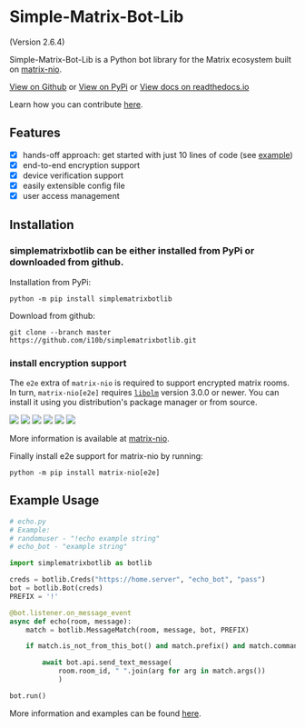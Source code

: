 # Simple-Matrix-Bot-Lib
(Version 2.6.4)

Simple-Matrix-Bot-Lib is a Python bot library for the Matrix ecosystem built on [matrix-nio](https://github.com/poljar/matrix-nio).

[View on Github](https://github.com/i10b/simplematrixbotlib) or [View on PyPi](https://pypi.org/project/simplematrixbotlib/) or
[View docs on readthedocs.io](https://simple-matrix-bot-lib.readthedocs.io/en/latest/)

Learn how you can contribute [here](CONTRIBUTING.md).

## Features

- [x] hands-off approach: get started with just 10 lines of code (see [example](#Example-Usage))
- [x] end-to-end encryption support
- [x] device verification support
- [x] easily extensible config file
- [x] user access management

## Installation

### simplematrixbotlib can be either installed from PyPi or downloaded from github.

Installation from PyPi:

```
python -m pip install simplematrixbotlib
```

Download from github:

```
git clone --branch master https://github.com/i10b/simplematrixbotlib.git
```

### install encryption support

The `e2e` extra of `matrix-nio` is required to support encrypted matrix rooms.
In turn, `matrix-nio[e2e]` requires [`libolm`](https://gitlab.matrix.org/matrix-org/olm) version 3.0.0 or newer.
You can install it using you distribution's package manager or from source.

[![](https://img.shields.io/static/v1?style=flat-square&label=Ubuntu&message=libolm-dev&color=limegreen)](https://ubuntu.pkgs.org/22.04/ubuntu-universe-amd64/libolm-dev_3.2.10~dfsg-6ubuntu1_amd64.deb.html)
[![](https://img.shields.io/static/v1?style=flat-square&label=Debian&message=libolm-dev&color=limegreen)](https://debian.pkgs.org/11/debian-main-amd64/libolm-dev_3.2.1~dfsg-7_amd64.deb.html)
[![](https://img.shields.io/static/v1?style=flat-square&label=Arch%20Linux&message=libolm&color=limegreen)](https://archlinux.pkgs.org/rolling/archlinux-community-x86_64/libolm-3.2.12-1-x86_64.pkg.tar.zst.html)
[![](https://img.shields.io/static/v1?style=flat-square&label=CentOS&message=libolm-devel&color=limegreen)](https://centos.pkgs.org/8/epel-x86_64/libolm-devel-3.2.10-1.el8.x86_64.rpm.html)
[![](https://img.shields.io/static/v1?style=flat-square&label=Fedora&message=libolm-devel&color=limegreen)](https://fedora.pkgs.org/36/fedora-x86_64/libolm-devel-3.2.10-2.fc36.x86_64.rpm.html)
[![](https://img.shields.io/static/v1?style=flat-square&label=openSUSE&message=libolm3&color=limegreen)](https://opensuse.pkgs.org/tumbleweed/opensuse-oss-x86_64/libolm3-3.2.12-1.1.x86_64.rpm.html)

More information is available at [matrix-nio](https://github.com/poljar/matrix-nio#installation).

Finally install e2e support for matrix-nio by running:

```
python -m pip install matrix-nio[e2e]
```

## Example Usage

```python
# echo.py
# Example:
# randomuser - "!echo example string"
# echo_bot - "example string"

import simplematrixbotlib as botlib

creds = botlib.Creds("https://home.server", "echo_bot", "pass")
bot = botlib.Bot(creds)
PREFIX = '!'

@bot.listener.on_message_event
async def echo(room, message):
    match = botlib.MessageMatch(room, message, bot, PREFIX)

    if match.is_not_from_this_bot() and match.prefix() and match.command("echo"):

        await bot.api.send_text_message(
            room.room_id, " ".join(arg for arg in match.args())
            )

bot.run()
```

More information and examples can be found [here](https://simple-matrix-bot-lib.readthedocs.io/en/latest/).
